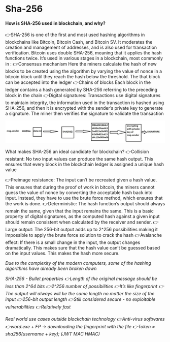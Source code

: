# Sha-256

<h4> How is SHA-256 used in blockchain, and why? </h4>

👉SHA-256 is one of the first and most used hashing algorithms in blockchains like Bitcoin, Bitcoin Cash, and Bitcoin SV.
It moderates the creation and management of addresses, and is also used for transaction verification. Bitcoin uses double SHA-256, meaning that it applies the hash functions twice.
It’s used in various stages in a blockchain, most commonly in :
👉Consensus mechanism
Here the miners calculate the hash of new blocks to be created using the algorithm by varying the value of nonce in a bitcoin block until they reach the hash below the threshold. The that block can be accepted into the ledger
👉Chains of blocks
Each block in the ledger contains a hash generated by SHA-256 referring to the preceding block in the chain
👉Digital signatures: Transactions use digital signatures to maintain integrity, the information used in the transaction is hashed using SHA-256, and then it is encrypted with the sender’s private key to generate a signature. The miner then verifies the signature to validate the transaction

![digital_signature](images/digital_signature.png)

What makes SHA-256 an ideal candidate for blockchain?
👉Collision resistant: No two input values can produce the same hash output. This ensures that every block in the blockchain ledger is assigned a unique hash value

👉Preimage resistance: The input can’t be recreated given a hash value. This ensures that during the proof of work in bitcoin, the miners cannot guess the value of nonce by converting the acceptable hash back into input. Instead, they have to use the brute force method, which ensures that the work is done.
👉Deterministic:
The hash function’s output should always remain the same, given that the input remains the same. This is a basic property of digital signatures, as the computed hash against a given input should remain consistent when calculated by the receiver and sender.
👉Large output:
The 256-bit output adds up to 2^256 possibilities making it impossible to apply the brute force solution to crack the hash
👉Avalanche effect:
If there is a small change in the input, the output changes dramatically. This makes sure that the hash value can’t be guessed based on the input values. This makes the hash more secure.

<i> Due to the complexity of the modern computers, some of the hashing algorithms have already been broken down <i>

SHA-256 - Bullet properties
👉Length of the original message should be less than 2^64 bits
👉2^256 number of possibilities
👉It’s like fingerprint
👉The output will always will be the same length no matter the size of the input
👉256-bit output length
👉Still considered secure - no exploitable vulnerabilities
👉Relatively fast

Real world use cases outside blockchain technology
👉Anti-virus softwares
👉word.exe + FP -> downloading the fingerprint with the file
👉Token = sha256(username + key); (JWT MAC HMAC)